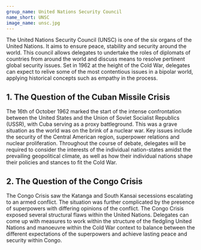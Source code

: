 ```yaml
---
group_name: United Nations Security Council
name_short: UNSC
image_name: unsc.jpg
---
```


The United Nations Security Council (UNSC) is one of the six organs of the 
United Nations. It aims to ensure peace, stability and security around the world. 
This council allows delegates to undertake the roles of diplomats of countries 
from around the world and discuss means to resolve pertinent global security issues. 
Set in 1962 at the height of the Cold War, delegates can expect to relive some 
of the most contentious issues in a bipolar world, applying historical concepts 
such as empathy in the process. 

## 1. The Question of the Cuban Missile Crisis
 
The 16th of October 1962 marked the start of the intense confrontation between the 
United States and the Union of Soviet Socialist Republics (USSR), with Cuba serving 
as a proxy battleground. This was a grave situation as the world was on the brink of 
a nuclear war. Key issues include the security of the Central American region, superpower 
relations and nuclear proliferation. Throughout the course of debate, delegates will be 
required to consider the interests of the individual nation-states amidst the prevailing 
geopolitical climate, as well as how their individual nations shape their policies and 
stances to fit the Cold War. 

## 2. The Question of the Congo Crisis
 
The Congo Crisis saw the Katanga and South Kansai secessions escalating to an armed 
conflict. The situation was further complicated by the presence of superpowers with 
differing opinions of the conflict. The Congo Crisis exposed several structural 
flaws within the United Nations. Delegates can come up with measures to work 
within the structure of the fledgling United Nations and manoeuvre within the 
Cold War context to balance between the different expectations of the superpowers 
and achieve lasting peace and security within Congo. 